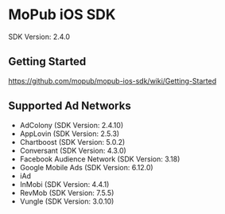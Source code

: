 MoPub iOS SDK
==================================
SDK Version: 2.4.0

Getting Started
----------------------------------
https://github.com/mopub/mopub-ios-sdk/wiki/Getting-Started

Supported Ad Networks
----------------------------------
* AdColony (SDK Version: 2.4.10)
* AppLovin (SDK Version: 2.5.3)
* Chartboost (SDK Version: 5.0.2)
* Conversant (SDK Version: 4.3.0)
* Facebook Audience Network (SDK Version: 3.18)
* Google Mobile Ads (SDK Version: 6.12.0)
* iAd
* InMobi (SDK Version: 4.4.1)
* RevMob (SDK Version: 7.5.5)
* Vungle (SDK Version: 3.0.10)